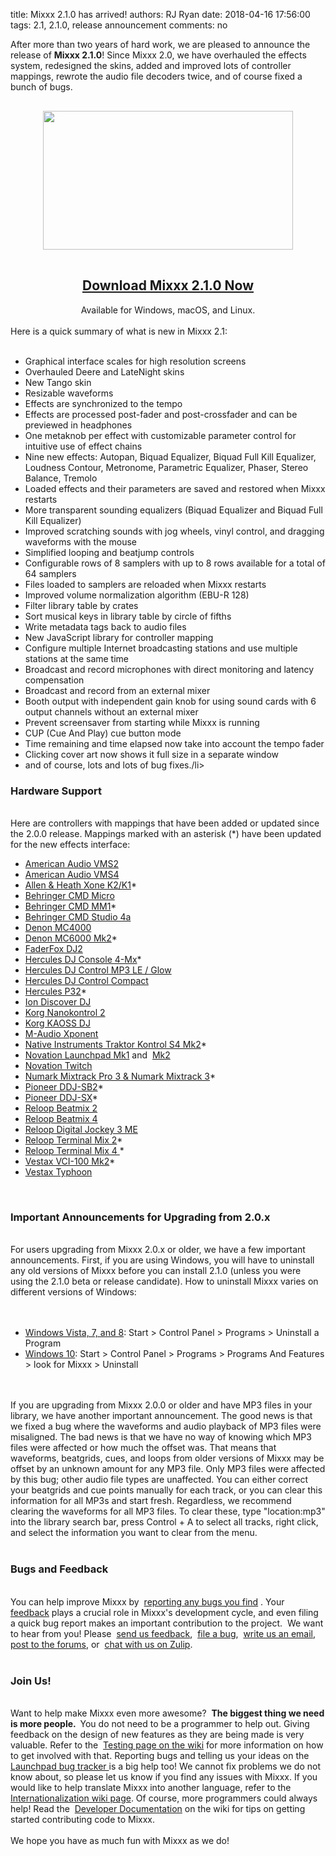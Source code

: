 title: Mixxx 2.1.0 has arrived!
authors: RJ Ryan
date: 2018-04-16 17:56:00
tags: 2.1, 2.1.0, release announcement
comments: no

After more than two years of hard work, we are pleased to announce the release of <b>Mixxx 2.1.0</b>! Since Mixxx 2.0, we have overhauled the effects system, redesigned the skins, added and improved lots of controller mappings, rewrote the audio file decoders twice, and of course fixed a bunch of bugs.<br />
<div style="orphans: auto; text-align: start; text-indent: 0px; widows: auto;">
  <div style="font-family: times; font-variant-east-asian: normal; font-variant-numeric: normal; line-height: normal; margin: 0px;">
    <br />
    <div class="separator" style="clear: both; text-align: center;">
      <a href="{static}/images/news/2.1/splash.png" imageanchor="1" style="margin-left: 1em; margin-right: 1em;">
        <img border="0" data-original-height="450" data-original-width="800" height="222" src="{static}/images/news/2.1/splash.png" width="400" />
      </a>
    </div>
    <div class="separator" style="clear: both; text-align: center;">
    </div>
    <br />
  </div>
  <div style="text-align: center;">
    <div class="separator" style="clear: both;">
    </div>
    <div class="separator" style="clear: both;">
    </div>
    <h2>
      <a href="http://www.mixxx.org/download/?utm_source=blog&amp;utm_medium=blog&amp;utm_campaign=210_release" target="_blank">Download Mixxx 2.1.0 Now</a>
    </h2>
  </div>
  <div style="text-align: center;">Available for Windows, macOS, and Linux.
  </div>
  <br />Here is a quick summary of what is new in Mixxx 2.1:
  <br />
  <br />
  <ul>
    <li>Graphical interface scales for high resolution screens</li>
    <li>Overhauled Deere and LateNight skins</li>
    <li>New Tango skin</li>
    <li>Resizable waveforms</li>
    <li>Effects are synchronized to the tempo</li>
    <li>Effects are processed post-fader and post-crossfader and can be previewed in headphones</li>
    <li>One metaknob per effect with customizable parameter control for intuitive use of effect chains</li>
    <li>Nine new effects: Autopan, Biquad Equalizer, Biquad Full Kill Equalizer, Loudness Contour, Metronome, Parametric Equalizer, Phaser, Stereo Balance, Tremolo</li>
    <li>Loaded effects and their parameters are saved and restored when Mixxx restarts</li>
    <li>More transparent sounding equalizers (Biquad Equalizer and Biquad Full Kill Equalizer)</li>
    <li>Improved scratching sounds with jog wheels, vinyl control, and dragging waveforms with the mouse</li>
    <li>Simplified looping and beatjump controls</li>
    <li>Configurable rows of 8 samplers with up to 8 rows available for a total of 64 samplers</li>
    <li>Files loaded to samplers are reloaded when Mixxx restarts</li>
    <li>Improved volume normalization algorithm (EBU-R 128)</li>
    <li>Filter library table by crates</li>
    <li>Sort musical keys in library table by circle of fifths</li>
    <li>Write metadata tags back to audio files</li>
    <li>New JavaScript library for controller mapping</li>
    <li>Configure multiple Internet broadcasting stations and use multiple stations at the same time</li>
    <li>Broadcast and record microphones with direct monitoring and latency compensation</li>
    <li>Broadcast and record from an external mixer</li>
    <li>Booth output with independent gain knob for using sound cards with 6 output channels without an external mixer</li>
    <li>Prevent screensaver from starting while Mixxx is running</li>
    <li>CUP (Cue And Play) cue button mode</li>
    <li>Time remaining and time elapsed now take into account the tempo fader</li>
    <li>Clicking cover art now shows it full size in a separate window</li>
    <li>and of course, lots and lots of bug fixes./li>
  </ul>
  <h3>Hardware Support</h3>
  <br />Here are controllers with mappings that have been added or updated since the 2.0.0 release. Mappings marked with an asterisk (*) have been updated for the new effects interface:
  <br />
  <ul>
    <li>
      <a href="https://github.com/mixxxdj/mixxx/wiki/american_audio_vms2">American Audio VMS2</a>
    </li>
    <li>
      <a href="https://github.com/mixxxdj/mixxx/wiki/american_audio_vms4">American Audio VMS4</a>
    </li>
    <li>
      <a href="https://github.com/mixxxdj/mixxx/wiki/allen_heath_xone_k2">Allen &amp; Heath Xone K2/K1</a>*
    </li>
    <li>
      <a href="https://github.com/mixxxdj/mixxx/wiki/behringer_cmd_micro">Behringer CMD Micro</a>
    </li>
    <li>
      <a href="https://github.com/mixxxdj/mixxx/wiki/behringer_cmd_mm-1">Behringer CMD MM1</a>*
    </li>
    <li>
      <a href="https://github.com/mixxxdj/mixxx/wiki/behringer_cmd_studio_4a">Behringer CMD Studio 4a</a>
    </li>
    <li>
      <a href="https://github.com/mixxxdj/mixxx/wiki/denon_mc4000">Denon MC4000</a>
    </li>
    <li>
      <a href="https://github.com/mixxxdj/mixxx/wiki/denon_mc6000mk2">Denon MC6000 Mk2</a>*
    </li>
    <li>
      <a href="https://github.com/mixxxdj/mixxx/wiki/faderfox_dj2">FaderFox DJ2</a>
    </li>
    <li>
      <a href="https://github.com/mixxxdj/mixxx/wiki/hercules_dj_console_4-mx">Hercules DJ Console 4-Mx</a>*
    </li>
    <li>
      <a href="https://github.com/mixxxdj/mixxx/wiki/hercules_dj_control_mp3_e2">Hercules DJ Control MP3 LE / Glow</a>
    </li>
    <li>
      <a href="https://github.com/mixxxdj/mixxx/wiki/hercules_djcontrol_compact">Hercules DJ Control Compact</a>
    </li>
    <li>
      <a href="https://github.com/mixxxdj/mixxx/wiki/hercules_p32_dj">Hercules P32</a>*
    </li>
    <li>
      <a href="https://github.com/mixxxdj/mixxx/wiki/ion_discover_dj">Ion Discover DJ</a>
    </li>
    <li>
      <a href="https://github.com/mixxxdj/mixxx/wiki/korg_nanokontrol_2">Korg Nanokontrol 2</a>
    </li>
    <li>
      <a href="https://github.com/mixxxdj/mixxx/wiki/korg_kaoss_dj">Korg KAOSS DJ</a>
    </li>
    <li>
      <a href="https://github.com/mixxxdj/mixxx/wiki/m-audio_xponent">M-Audio Xponent</a>
    </li>
    <li>
      <a href="https://github.com/mixxxdj/mixxx/wiki/native_instruments_traktor_kontrol_s4_mk2">Native Instruments Traktor Kontrol S4 Mk2</a>*
    </li>
    <li>
      <a href="https://github.com/mixxxdj/mixxx/wiki/novation_launchpad_mk1">Novation Launchpad Mk1</a>&nbsp;and&nbsp; <a href="https://github.com/mixxxdj/mixxx/wiki/novation_launchpad_mk2">Mk2</a>
    </li>
    <li>
      <a href="https://github.com/mixxxdj/mixxx/wiki/novation_twitch">Novation Twitch</a>
    </li>
    <li>
      <a href="https://github.com/mixxxdj/mixxx/wiki/numark_mixtrack_pro_3">Numark Mixtrack Pro 3 &amp; Numark Mixtrack 3</a>*
    </li>
    <li>
      <a href="https://github.com/mixxxdj/mixxx/wiki/pioneer_ddj-sb2">Pioneer DDJ-SB2</a>*
    </li>
    <li>
      <a href="https://github.com/mixxxdj/mixxx/wiki/pioneer_ddj-sx">Pioneer DDJ-SX</a>*
    </li>
    <li>
      <a href="https://github.com/mixxxdj/mixxx/wiki/reloop_beatmix_2">Reloop Beatmix 2</a>
    </li>
    <li>
      <a href="https://github.com/mixxxdj/mixxx/wiki/reloop_beatmix_4">Reloop Beatmix 4</a>
    </li>
    <li>
      <a href="https://github.com/mixxxdj/mixxx/wiki/reloop_jockey_3_me">Reloop Digital Jockey 3 ME</a>
    </li>
    <li>
      <a href="https://github.com/mixxxdj/mixxx/wiki/reloop_terminal_mix">Reloop Terminal Mix 2</a>*
    </li>
    <li>
      <a href="https://github.com/mixxxdj/mixxx/wiki/reloop_terminal_mix">Reloop Terminal Mix 4 </a>*
    </li>
    <li>
      <a href="https://github.com/mixxxdj/mixxx/wiki/vestax_vci-100mkii">Vestax VCI-100 Mk2</a>*
    </li>
    <li>
      <a href="https://github.com/mixxxdj/mixxx/wiki/vestax_typhoon">Vestax Typhoon</a>
    </li>
  </ul>
  <br />
  <div>
    <h3>Important Announcements for Upgrading from 2.0.x</h3>
    <div>
      <br />
    </div>For users upgrading from Mixxx 2.0.x or older, we have a few important announcements. First, if you are using Windows, you will have to uninstall any old versions of Mixxx before you can install 2.1.0 (unless you were using the 2.1.0 beta or release candidate). How to uninstall Mixxx varies on different versions of Windows:
    <br />
    <br />
    <br />
    <ul>
      <li>
        <a href="https://support.microsoft.com/en-us/help/2601726">Windows Vista, 7, and 8</a>: Start &gt; Control Panel &gt; Programs &gt; Uninstall a Program
      </li>
      <li>
        <a href="https://support.microsoft.com/en-gb/help/4028054/windows-repair-or-remove-programs-in-windows-10">Windows 10</a>: Start &gt; Control Panel &gt; Programs &gt; Programs And Features &gt; look for Mixxx &gt; Uninstall
      </li>
    </ul>
    <br />
    <br />If you are upgrading from Mixxx 2.0.0 or older and have MP3 files in your library, we have another important announcement. The good news is that we fixed a bug where the waveforms and audio playback of MP3 files were misaligned. The bad news is that we have no way of knowing which MP3 files were affected or how much the offset was. That means that waveforms, beatgrids, cues, and loops from older versions of Mixxx may be offset by an unknown amount for any MP3 file. Only MP3 files were affected by this bug; other audio file types are unaffected. You can either correct your beatgrids and cue points manually for each track, or you can clear this information for all MP3s and start fresh. Regardless, we recommend clearing the waveforms for all MP3 files. To clear these, type "location:mp3" into the library search bar, press Control + A to select all tracks, right click, and select the information you want to clear from the menu.
    <br />
    <br />
  </div>
  <h3>
  </h3>
  <h3>Bugs and Feedback
  </h3>
  <div>
    <br />
  </div>
  <div>
    <div>
      <div style="margin: 0px;">
        <b>
          <span class="Apple-style-span" style="font-weight: normal;">
            <b>
              <span class="Apple-style-span" style="font-weight: normal;">You can help improve Mixxx by&nbsp;
              </span>
              <span class="Apple-style-span" style="font-weight: normal;">
                <a href="https://bugs.launchpad.net/mixxx/+filebug" target="_blank">reporting any bugs you find</a>
              </span>
              <span class="Apple-style-span" style="font-weight: normal;">. Your&nbsp;
                <a href="https://docs.google.com/forms/d/14pLA_aeK0TZUgpfEa6uVLknRX2CBPBPf99gHNHkYgUc/viewform" target="_blank">feedback</a>&nbsp;plays a crucial role in Mixxx's development cycle, and even filing a quick bug report makes an important contribution to the project.&nbsp;
              </span>
            </b>
          </span>
        </b>We want to hear from you! Please&nbsp;
        <a href="https://docs.google.com/forms/d/14pLA_aeK0TZUgpfEa6uVLknRX2CBPBPf99gHNHkYgUc/viewform" target="_blank">send us feedback</a>,&nbsp;
        <a href="https://bugs.launchpad.net/mixxx/+filebug" target="_blank">file a bug</a>,&nbsp;
        <a href="https://lists.sourceforge.net/lists/listinfo/mixxx-devel" target="_blank">write us an email</a>,&nbsp;
        <a href="https://mixxx.org/forums/" target="_blank">post to the forums</a>, or&nbsp;
        <a href="https://mixxx.zulipchat.com/" target="_blank">chat with us on Zulip</a>.
      </div>
    </div>
    <div>
      <div style="margin: 0px;">
        <b>
          <span class="Apple-style-span" style="font-weight: normal;">
            <br />
          </span>
        </b>
      </div>
    </div>
    <div style="margin: 0px;">
      <h3>
      </h3>
      <h3>Join Us!
      </h3>
      <div>
        <br />
      </div>
      <div>
        <div>Want to help make Mixxx even more awesome?&nbsp;
          <b>The biggest thing we need is more people.
          </b>&nbsp;You do not need to be a programmer to help out. Giving feedback on the design of new features as they are being made is very valuable. Refer to the&nbsp;
          <a href="https://github.com/mixxxdj/mixxx/wiki/testing">Testing page on the wiki</a>&nbsp;for more information on how to get involved with that. Reporting bugs and telling us your ideas on the&nbsp;
          <a href="https://bugs.launchpad.net/mixxx">Launchpad bug tracker&nbsp;</a>is a big help too! We cannot fix problems we do not know about, so please let us know if you find any issues with Mixxx. If you would like to help translate Mixxx into another language, refer to the&nbsp;
          <a href="https://github.com/mixxxdj/mixxx/wiki/internationalization">Internationalization wiki page</a>. Of course, more programmers could always help! Read the&nbsp;
          <a href="https://github.com/mixxxdj/mixxx/wiki#developer_documentation">Developer Documentation</a>&nbsp;on the wiki for tips on getting started contributing code to Mixxx.
        </div>
        <div>
          <br />
        </div>
        <div>We hope you have as much fun with Mixxx as we do!
        </div>
      </div>
    </div>
  </div>
</div>
